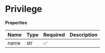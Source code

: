 # Privilege

**Properties**

| Name | Type | Required | Description |
| :--- | :--- | :------- | :---------- |
| name | str  | ✅       |             |

